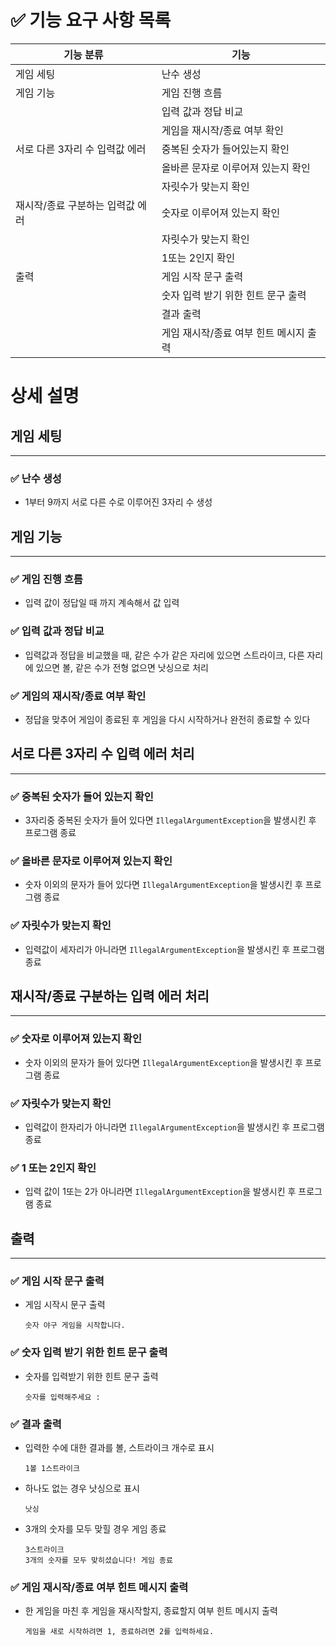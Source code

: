 # ✅ 기능 요구 사항 목록

| 기능 분류 | 기능 |
| --- | --- |
| 게임 세팅 | 난수 생성 |
| 게임 기능 | 게임 진행 흐름 |
|  | 입력 값과 정답 비교 |
|  | 게임을 재시작/종료 여부 확인 |
| 서로 다른 3자리 수 입력값 에러 | 중복된 숫자가 들어있는지 확인 |
|  | 올바른 문자로 이루어져 있는지 확인 |
|  | 자릿수가 맞는지 확인 |
| 재시작/종료 구분하는 입력값 에러 | 숫자로 이루어져 있는지 확인 |
|  | 자릿수가 맞는지 확인 |
|  | 1또는 2인지 확인 |
| 출력 | 게임 시작 문구 출력 |
|  | 숫자 입력 받기 위한 힌트 문구 출력 |
|  | 결과 출력 |
|  | 게임 재시작/종료 여부 힌트 메시지 출력 |

# 상세 설명

## 게임 세팅

---

### ✅ 난수 생성

- 1부터 9까지 서로 다른 수로 이루어진 3자리 수 생성

## 게임 기능

---

### ✅ 게임 진행 흐름

- 입력 값이 정답일 때 까지 계속해서 값 입력

### ✅ 입력 값과 정답 비교

- 입력값과 정답을 비교했을 때, 같은 수가 같은 자리에 있으면 스트라이크, 다른 자리에 있으면 볼, 같은 수가 전형 없으면 낫싱으로 처리

### ✅ 게임의 재시작/종료 여부 확인

- 정답을 맞추어 게임이 종료된 후 게임을 다시 시작하거나 완전히 종료할 수 있다

## 서로 다른 3자리 수 입력 에러 처리

---

### ✅ 중복된 숫자가 들어 있는지 확인

- 3자리중 중복된 숫자가 들어 있다면 `IllegalArgumentException`을 발생시킨 후 프로그램 종료

### ✅ 올바른 문자로 이루어져 있는지 확인

- 숫자 이외의 문자가 들어 있다면 `IllegalArgumentException`을 발생시킨 후 프로그램 종료

### ✅ 자릿수가 맞는지 확인

- 입력값이 세자리가 아니라면 `IllegalArgumentException`을 발생시킨 후 프로그램 종료

## 재시작/종료 구분하는 입력 에러 처리

---

### ✅ 숫자로 이루어져 있는지 확인

- 숫자 이외의 문자가 들어 있다면 `IllegalArgumentException`을 발생시킨 후 프로그램 종료

### ✅ 자릿수가 맞는지 확인

- 입력값이 한자리가 아니라면 `IllegalArgumentException`을 발생시킨 후 프로그램 종료

### ✅ 1 또는 2인지 확인

- 입력 값이 1또는 2가 아니라면 `IllegalArgumentException`을 발생시킨 후 프로그램 종료

## 출력

---

### ✅ 게임 시작 문구 출력

- 게임 시작시 문구 출력

    ```
    숫자 야구 게임을 시작합니다.
    ```


### ✅ 숫자 입력 받기 위한 힌트 문구 출력

- 숫자를 입력받기 위한 힌트 문구 출력

    ```
    숫자를 입력해주세요 : 
    ```


### ✅ 결과 출력

- 입력한 수에 대한 결과를 볼, 스트라이크 개수로 표시

    ```
    1볼 1스트라이크
    ```

- 하나도 없는 경우 낫싱으로 표시

    ```
    낫싱
    ```

- 3개의 숫자를 모두 맞힐 경우 게임 종료

    ```
    3스트라이크
    3개의 숫자를 모두 맞히셨습니다! 게임 종료
    ```


### ✅ 게임 재시작/종료 여부 힌트 메시지 출력

- 한 게임을 마친 후 게임을 재시작할지, 종료할지 여부 힌트 메시지 출력

    ```
    게임을 새로 시작하려면 1, 종료하려면 2를 입력하세요.
    ```